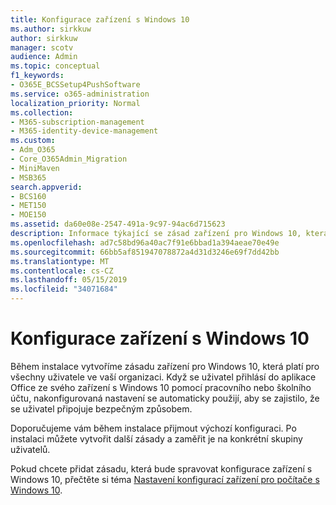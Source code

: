 ```yaml
---
title: Konfigurace zařízení s Windows 10
ms.author: sirkkuw
author: sirkkuw
manager: scotv
audience: Admin
ms.topic: conceptual
f1_keywords:
- O365E_BCSSetup4PushSoftware
ms.service: o365-administration
localization_priority: Normal
ms.collection:
- M365-subscription-management
- M365-identity-device-management
ms.custom:
- Adm_O365
- Core_O365Admin_Migration
- MiniMaven
- MSB365
search.appverid:
- BCS160
- MET150
- MOE150
ms.assetid: da60e08e-2547-491a-9c97-94ac6d715623
description: Informace týkající se zásad zařízení pro Windows 10, která platí pro všechny uživatele v organizaci.
ms.openlocfilehash: ad7c58bd96a40ac7f91e6bbad1a394aeae70e49e
ms.sourcegitcommit: 66bb5af851947078872a4d31d3246e69f7dd42bb
ms.translationtype: MT
ms.contentlocale: cs-CZ
ms.lasthandoff: 05/15/2019
ms.locfileid: "34071684"
---
```

# <a name="configure-windows-10-devices"></a>Konfigurace zařízení s Windows 10

Během instalace vytvoříme zásadu zařízení pro Windows 10, která platí pro všechny uživatele ve vaší organizaci. Když se uživatel přihlásí do aplikace Office ze svého zařízení s Windows 10 pomocí pracovního nebo školního účtu, nakonfigurovaná nastavení se automaticky použijí, aby se zajistilo, že se uživatel připojuje bezpečným způsobem.
  
Doporučujeme vám během instalace přijmout výchozí konfiguraci. Po instalaci můžete vytvořit další zásady a zaměřit je na konkrétní skupiny uživatelů.
  
Pokud chcete přidat zásadu, která bude spravovat konfigurace zařízení s Windows 10, přečtěte si téma [Nastavení konfigurací zařízení pro počítače s Windows 10](protection-settings-for-windows-10-pcs.md).
  

